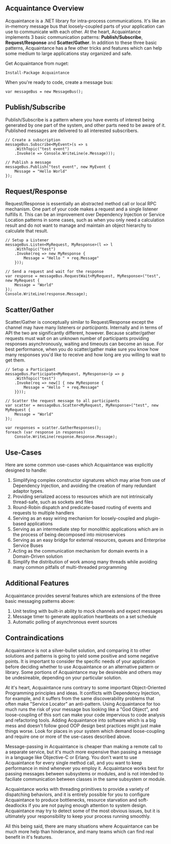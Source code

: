 ## Acquaintance Overview

Acquaintance is a .NET library for intra-process communications. It's like an in-memory message bus that loosely-coupled parts of your application can use to communicate with each other. At the heart, Acquaintance implements 3 basic communication patterns: **Publish/Subscribe**, **Request/Response** and **Scatter/Gather**.
In addition to these three basic patterns, Acquaintance has a few other tricks and features which can help some medium to large applications stay organized and safe.

Get Acquaintance from nuget:

    Install-Package Acquaintance

When you're ready to code, create a message bus:

    var messageBus = new MessageBus();

## Publish/Subscribe

Publish/Subscribe is a pattern where you have events of interest being generated by one part of the system, and other parts need to be aware of it. Published messages are delivered to all interested subscribers. 

    // Create a subscription
    messageBus.Subscribe<MyEvent>(s => s
        .WithTopic("test event")
        .Invoke(e => Console.WriteLine(e.Message)));
    
    // Publish a message
    messageBus.Publish("test event", new MyEvent {
        Message = "Hello World"
    });
    
## Request/Response

Request/Response is essentially an abstracted method call or local RPC mechanism. One part of your code makes a request and a single listener fulfills it. This can be an improvement over Dependency Injection or Service Location patterns in some cases, such as when you only need a calculation result and do not want to manage and maintain an object hierarchy to calculate that result.

    // Setup a Listener
    messageBus.Listen<MyRequest, MyResponse>(l => l
        .WithTopic("test")
        .Invoke(req => new MyResponse { 
            Message = "Hello " + req.Message"
        }));
    
    // Send a request and wait for the response
    var response = messageBus.RequestWait<MyRequest, MyResponse>("test", new MyRequest {
        Message = "World"
    });
    Console.WriteLine(response.Message);

## Scatter/Gather

Scatter/Gather is conceptually similar to Request/Response except the channel may have many listeners or *participants*.  Internally and in terms of API the two are significantly different, however. Because scatter/gather requests must wait on an unknown number of participants providing responses asynchronously, waiting and timeouts can become an issue. For best performance, when you do scatter/gather make sure you know how many responses you'd like to receive and how long are you willing to wait to get them.

    // Setup a Participant
    messageBus.Participate<MyRequest, MyResponse>(p => p
        .WithTopic("test")
        .Invoke(req => new[] { new MyResponse { 
            Message = "Hello " + req.Message"
        }}));
    
    // Scatter the request message to all participants
    var scatter = messageBus.Scatter<MyRequest, MyResponse>("test", new MyRequest {
        Message = "World"
    });

    var responses = scatter.GatherResponses();
    foreach (var response in responses)
        Console.WriteLine(response.Response.Message);

## Use-Cases

Here are some common use-cases which Acquaintance was explicitly designed to handle:

1. Simplifying complex constructor signatures which may arise from use of Dependency Injection, and avoiding the creation of many redundant adaptor types.
2. Providing serialized access to resources which are not intrinsically thread-safe, such as sockets and files
3. Round-Robin dispatch and predicate-based routing of events and requests to multiple handlers
4. Serving as an easy wiring mechanism for loosely-coupled and plugin-based applications
5. Serving as an intermediate step for monolithic applications which are in the process of being decomposed into microservices
6. Serving as an easy bridge for external resources, queues and Enterprise Service Buses
7. Acting as the communication mechanism for domain events in a Domain-Driven solution
8. Simplify the distribution of work among many threads while avoiding many common pitfalls of multi-threaded programming

## Additional Features

Acquaintance provides several features which are extensions of the three basic messaging patterns above:

1. Unit testing with built-in ability to mock channels and expect messages
2. Message timer to generate application heartbeats on a set schedule
3. Automatic polling of asynchronous event sources

## Contraindications

Acquaintance is not a silver-bullet solution, and comparing it to other solutions and patterns is going to yield some positive and some negative points. It is important to consider the specific needs of your application before deciding whether to use Acquaintance or an alternative pattern or library. Some portions of Acquaintance may be desireable and others may be undesireable, depending on your particular solution.

At it's heart, Acquaintance runs contrary to some important Object-Oriented Programming principles and ideas. It conflicts with Dependency Injection, for example, and it suffers from the same discoverability problems that often make "Service Locator" an anti-pattern. Using Acquaintance for too much runs the risk of your message bus looking like a "God Object", and loose-coupling of this sort can make your code impervious to code analysis and refactoring tools. Adding Acquaintance into software which is a big mess and doesn't follow good OOP design best practices might just make things worse. Look for places in your system which demand loose-coupling and require one or more of the use-cases described above. 

Message-passing in Acquaintance is cheaper than making a remote call to a separate service, but it's much more expensive than passing a message in a language like Objective-C or Erlang. You don't want to use Acquaintance for every single method call, and you want to keep performance in mind whenever you employ it. Acquaintance works best for passing messages between subsystems or modules, and is not intended to faciliate communication between classes in the same subsystem or module.

Acquaintance works with threading primitives to provide a variety of dispatching behaviors, and it is entirely possible for you to configure Acquaintance to produce bottlenecks, resource starvation and soft-deadlocks if you are not paying enough attention to system design. Acquaintance may try to detect some of the most obvious issues, but it is ultimately your responsibility to keep your process running smoothly.

All this being said, there are many situations where Acquaintance can be much more help than hinderance, and many teams which can find real benefit in it's features. 